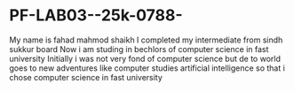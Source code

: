 # PF-LAB03--25k-0788-
My name is fahad mahmod shaikh 
I completed my intermediate from sindh sukkur board 
Now i am studing in bechlors of computer science in fast university
 Initially i was not very fond of computer science but de to world goes to new adventures like computer studies artificial intelligence 
 so that i chose computer science in fast university 
